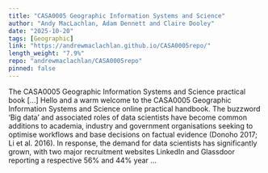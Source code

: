 ```yaml
---
title: "CASA0005 Geographic Information Systems and Science"
author: "Andy MacLachlan, Adam Dennett and Claire Dooley"
date: "2025-10-20"
tags: [Geographic]
link: "https://andrewmaclachlan.github.io/CASA0005repo/"
length_weight: "7.9%"
repo: "andrewmaclachlan/CASA0005repo"
pinned: false
---
```


The CASA0005 Geographic Information Systems and Science practical book [...] Hello and a warm welcome to the CASA0005 Geographic Information Systems and Science online practical handbook. The buzzword ‘Big data’ and associated roles of data scientists have become common additions to academia, industry and government organisations seeking to optimise workflows and base decisions on factual evidence (Donoho 2017; Li et al. 2016). In response, the demand for data scientists has significantly grown, with two major recruitment websites LinkedIn and Glassdoor reporting a respective 56% and 44% year  ...
